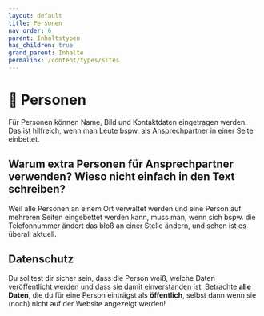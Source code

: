 ```yaml
---
layout: default
title: Personen
nav_order: 6
parent: Inhaltstypen
has_children: true
grand_parent: Inhalte
permalink: /content/types/sites
---
```


# 👤 Personen
Für Personen können Name, Bild und Kontaktdaten eingetragen werden. Das ist hilfreich, wenn man Leute bspw. als Ansprechpartner in einer Seite einbettet.

## Warum extra Personen für Ansprechpartner verwenden? Wieso nicht einfach in den Text schreiben?
Weil alle Personen an einem Ort verwaltet werden und eine Person auf mehreren Seiten eingebettet werden kann, muss man, wenn sich bspw. die Telefonnummer ändert das bloß an einer Stelle ändern, und schon ist es überall aktuell.

## Datenschutz
Du solltest dir sicher sein, dass die Person weiß, welche Daten veröffentlicht werden und dass sie damit einverstanden ist. Betrachte **alle Daten**, die du für eine Person einträgst als **öffentlich**, selbst dann wenn sie (noch) nicht auf der Website angezeigt werden!